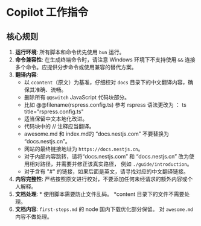 # Copilot 工作指令

## 核心规则
1.  **运行环境**: 所有脚本和命令优先使用 `bun` 运行。
2.  **命令兼容性**: 在生成终端命令时，请注意 Windows 环境下不支持使用 `&&` 连接多个命令。应提供分步命令或使用兼容的替代方案。
3.  **翻译内容**:
    *  以 `ccontent`（原文）为基准，仔细校对 `docs` 目录下的中文翻译内容，确保其准确、流畅。
    *  删除所有 `@@switch` JavaScript 代码块部分。
    *  比如 @@filename(rspress.config.ts)   参考 rspress 语法更改为 ：  ts title="rspress.config.ts"
    * 适当保留中文本地化改进。
    * 代码块中的 // 注释应当翻译。
    * awesome.md 和 index.md的 “docs.nestjs.com” 不要替换为 “docs.nestjs.cn”。
    * 网站的最终链接地址为 `https://docs.nestjs.cn`。
    * 对于内部内容跳转，请将“docs.nestjs.com” 和 “docs.nestjs.cn” 改为使用相对路径，并需要并修正该真实路径，   例如 `./guide/introduction`。
    * 对于含有 "#" 的链接，如果后面是英文，请寻找对应的中文翻译链接。
4. **内容完整性**: 严格按照原文进行校对，不要添加任何未经请求的额外内容或个人解释。
5.  **文档处理**: 
        * 使用脚本需要防止文件乱码。
        *content 目录下的文件不需要处理。
6.  **文档内容**: `first-steps.md` 的 node 国内下载优化部分保留。 对 `awesome.md` 内容不做处理。